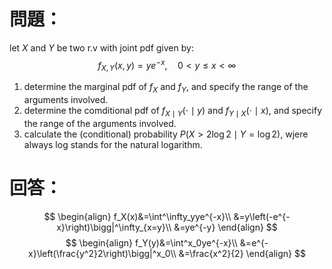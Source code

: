 # 問題：
let $X$ and $Y$ be two r.v with joint pdf given by:
$$
f_{X,Y}(x,y)=ye^{-x},\quad 0<y\leq x <\infty
$$
1. determine the marginal pdf of $f_X$ and $f_Y$, and specify the range of the arguments involved.
2. determine the comditional pdf of $f_{X\mid Y} (\cdot\mid y)$ and $f_{Y\mid X}(\cdot\mid x)$, and specify the range of the arguments involved.
3. calculate the (conditional) probability $P(X>2\log2\mid Y=\log2)$, wjere always log stands for the natural logarithm.
# 回答：
$$
\begin{align}
f_X(x)&=\int^\infty_yye^{-x}\\
&=y\left(-e^{-x}\right)\bigg|^\infty_{x=y}\\
&=ye^{-y}
\end{align}
$$
$$
\begin{align}
f_Y(y)&=\int^x_0ye^{-x}\\
&=e^{-x}\left(\frac{y^2}2\right)\bigg|^x_0\\
&=\frac{x^2}{2}
\end{align}
$$